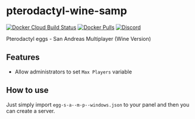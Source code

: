 # pterodactyl-wine-samp
[![Docker Cloud Build Status](https://img.shields.io/docker/cloud/build/hcgcloud/pterodactyl-wine-samp.svg?style=flat)](https://hub.docker.com/r/hcgcloud/pterodactyl-wine-samp)
[![Docker Pulls](https://img.shields.io/docker/pulls/hcgcloud/pterodactyl-wine-samp.svg?style=flat)](https://hub.docker.com/r/hcgcloud/pterodactyl-wine-samp)
[![Discord](https://img.shields.io/discord/609764930899673092)](https://discord.gg/5KnNVfv)

Pterodactyl eggs - San Andreas Multiplayer (Wine Version)

## Features
- Allow administrators to set `Max Players` variable

## How to use
Just simply import `egg-s-a--m-p--windows.json` to your panel and then you can create a server.